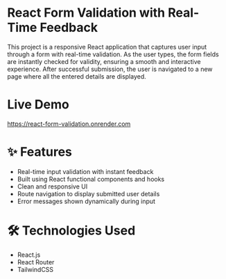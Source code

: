 # React Form Validation with Real-Time Feedback

This project is a responsive React application that captures user input through a form with real-time validation. As the user types, the form fields are instantly checked for validity, ensuring a smooth and interactive experience. After successful submission, the user is navigated to a new page where all the entered details are displayed.

# Live Demo
https://react-form-validation.onrender.com

# ✨ Features

- Real-time input validation with instant feedback
- Built using React functional components and hooks
- Clean and responsive UI
- Route navigation to display submitted user details
- Error messages shown dynamically during input

# 🛠️ Technologies Used

- React.js
- React Router
- TailwindCSS
